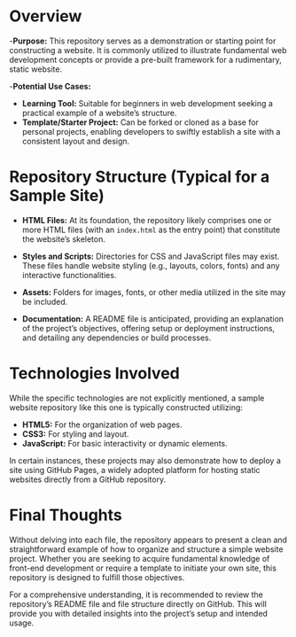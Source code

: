 # Overview

-**Purpose:**    This repository serves as a demonstration or starting point for constructing a website. It is commonly utilized to illustrate fundamental web development concepts or provide a pre-built framework for a rudimentary, static website.

-**Potential Use Cases:**
  - **Learning Tool:**    Suitable for beginners in web development seeking a practical example of a website’s structure.
  - **Template/Starter Project:**    Can be forked or cloned as a base for personal projects, enabling developers to swiftly establish a site with a consistent layout and design.

# Repository Structure (Typical for a Sample Site)

- **HTML Files:**    At its foundation, the repository likely comprises one or more HTML files (with an `index.html` as the entry point) that constitute the website’s skeleton.

- **Styles and Scripts:**    Directories for CSS and JavaScript files may exist. These files handle website styling (e.g., layouts, colors, fonts) and any interactive functionalities.

- **Assets:**    Folders for images, fonts, or other media utilized in the site may be included.

- **Documentation:**    A README file is anticipated, providing an explanation of the project’s objectives, offering setup or deployment instructions, and detailing any dependencies or build processes.

# Technologies Involved

While the specific technologies are not explicitly mentioned, a sample website repository like this one is typically constructed utilizing:

- **HTML5:** For the organization of web pages.
- **CSS3:** For styling and layout.
- **JavaScript:** For basic interactivity or dynamic elements.

In certain instances, these projects may also demonstrate how to deploy a site using GitHub Pages, a widely adopted platform for hosting static websites directly from a GitHub repository.

# Final Thoughts

Without delving into each file, the repository appears to present a clean and straightforward example of how to organize and structure a simple website project. Whether you are seeking to acquire fundamental knowledge of front-end development or require a template to initiate your own site, this repository is designed to fulfill those objectives.

For a comprehensive understanding, it is recommended to review the repository’s README file and file structure directly on GitHub. This will provide you with detailed insights into the project’s setup and intended usage.
